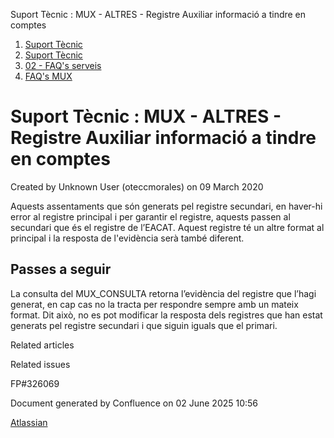 Suport Tècnic : MUX - ALTRES - Registre Auxiliar informació a tindre en comptes  

1.  [Suport Tècnic](index.html)
2.  [Suport Tècnic](13893782.html)
3.  [02 - FAQ's serveis](26313393.html)
4.  [FAQ's MUX](28705591.html)

Suport Tècnic : MUX - ALTRES - Registre Auxiliar informació a tindre en comptes
===============================================================================

Created by Unknown User (oteccmorales) on 09 March 2020

Aquests assentaments que són generats pel registre secundari, en haver-hi error al registre principal i per garantir el registre, aquests passen al secundari que és el registre de l’EACAT. Aquest registre té un altre format al principal i la resposta de l'evidència serà també diferent.

Passes a seguir
---------------

La consulta del MUX\_CONSULTA retorna l’evidència del registre que l’hagi generat, en cap cas no la tracta per respondre sempre amb un mateix format. Dit això, no es pot modificar la resposta dels registres que han estat generats pel registre secundari i que siguin iguals que el primari.

  

Related articles

  

Related issues

FP#326069 

Document generated by Confluence on 02 June 2025 10:56

[Atlassian](http://www.atlassian.com/)